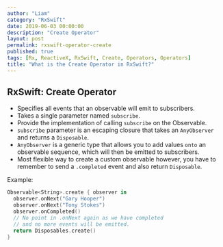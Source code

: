 ```yaml
---
author: "Liam"
category: "RxSwift"
date: 2019-06-03 00:00:00
description: "Create Operator"
layout: post
permalink: rxswift-operator-create
published: true
tags: [Rx, ReactiveX, RxSwift, Create, Operators, Operators]
title: "What is the Create Operator in RxSwift?"
---
```


## RxSwift: Create Operator

- Specifies all events that an observable will emit to subscribers.
- Takes a single parameter named `subscribe`.
- Provide the implementation of calling `subscribe` on the Observable.
- `subscribe` parameter is an escaping closure that takes an `AnyObserver` and returns a `Disposable`.
- `AnyObserver` is a generic type that allows you to add values `onto` an observable sequence, which will then be emitted to subscribers.
- Most flexible way to create a custom observable however, you have to remember to send a `.completed` event and also return `Disposable`.

Example:

```swift
Observable<String>.create { observer in
  observer.onNext("Gary Hooper")
  observer.onNext("Tony Stokes")
  observer.onCompleted()
  // No point in .onNext again as we have completed
  // and no more events will be emitted.
  return Disposables.create()
}
```
